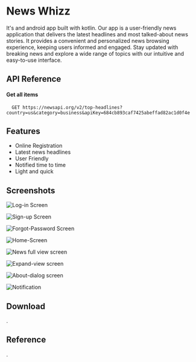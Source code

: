 
# News Whizz

It's and android app built with kotlin. Our app is a user-friendly news application that delivers the latest headlines and most talked-about news stories. It provides a convenient and personalized news browsing experience, keeping users informed and engaged. Stay updated with breaking news and explore a wide range of topics with our intuitive and easy-to-use interface.


## API Reference

#### Get all items

```http
  GET https://newsapi.org/v2/top-headlines?country=us&category=business&apiKey=684cb893caf7425abeffad82ac1d0f4e
```



## Features

- Online Registration
- Latest news headlines
- User Friendly
- Notified time to time 
- Light and quick


## Screenshots

![Log-in Screen](https://github.com/bharath9812/News-Whiz/assets/113575759/91bffc27-7fbc-49d4-ae8f-5809f819afa5)

![Sign-up Screen](https://github.com/bharath9812/News-Whiz/assets/113575759/3089db60-dd3c-463b-a8e7-a66f6c2764a3)

![Forgot-Password Screen](https://github.com/bharath9812/News-Whiz/assets/113575759/5a67245f-261b-4f9c-bd1f-b3441919c17d)

![Home-Screen](https://github.com/bharath9812/News-Whiz/assets/113575759/e1099eab-042b-4c42-9710-f18812355b81)

![News full view screen](https://github.com/bharath9812/News-Whiz/assets/113575759/04b0e1db-17e5-4594-a38b-4cc9026b2d5b)

![Expand-view screen](https://github.com/bharath9812/News-Whiz/assets/113575759/ea405233-488b-478f-89ea-84379c8e8696)

![About-dialog screen](https://github.com/bharath9812/News-Whiz/assets/113575759/2b445b50-eee4-4237-8994-5cb58926c8c5)

![Notification](https://github.com/bharath9812/News-Whiz/assets/113575759/34ea3759-6434-4c9a-abf4-b8713221e4ab)


## Download
.
## Reference
.
